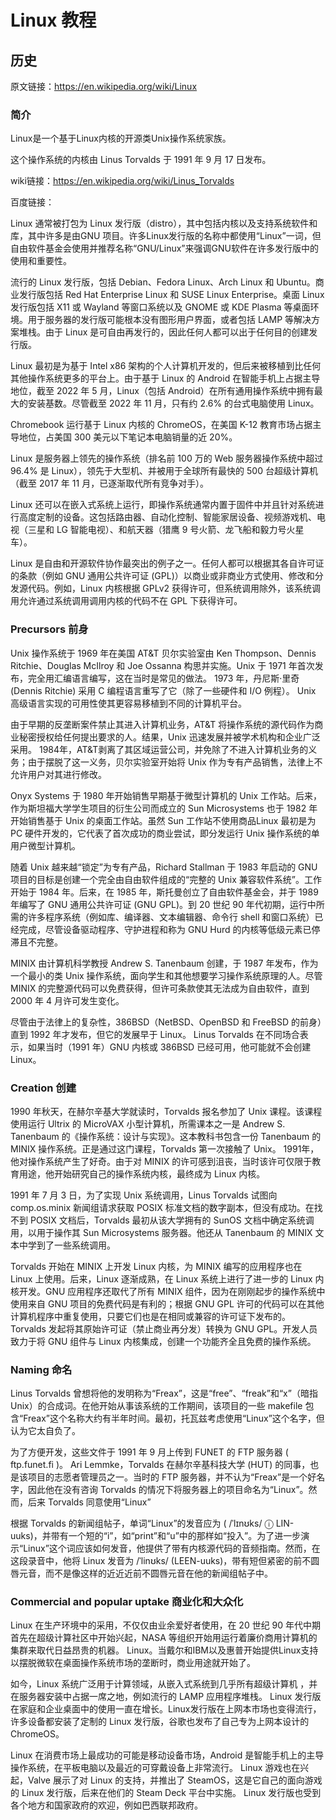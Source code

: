 # Linux 教程

## 历史

原文链接：https://en.wikipedia.org/wiki/Linux

### 简介

Linux是一个基于Linux内核的开源类Unix操作系统家族。

这个操作系统的内核由 Linus Torvalds 于 1991 年 9 月 17 日发布。 

wiki链接：https://en.wikipedia.org/wiki/Linus_Torvalds

百度链接：

Linux 通常被打包为 Linux 发行版（distro），其中包括内核以及支持系统软件和库，其中许多是由GNU 项目。许多Linux发行版的名称中都使用“Linux”一词，但自由软件基金会使用并推荐名称“GNU/Linux”来强调GNU软件在许多发行版中的使用和重要性。

流行的 Linux 发行版，包括 Debian、Fedora Linux、Arch Linux 和 Ubuntu。商业发行版包括 Red Hat Enterprise Linux 和 SUSE Linux Enterprise。桌面 Linux 发行版包括 X11 或 Wayland 等窗口系统以及 GNOME 或 KDE Plasma 等桌面环境。用于服务器的发行版可能根本没有图形用户界面，或者包括 LAMP 等解决方案堆栈。由于 Linux 是可自由再发行的，因此任何人都可以出于任何目的创建发行版。

Linux 最初是为基于 Intel x86 架构的个人计算机开发的，但后来被移植到比任何其他操作系统更多的平台上。由于基于 Linux 的 Android 在智能手机上占据主导地位，截至 2022 年 5 月，Linux（包括 Android）在所有通用操作系统中拥有最大的安装基数。尽管截至 2022 年 11 月，只有约 2.6% 的台式电脑使用 Linux。

Chromebook 运行基于 Linux 内核的 ChromeOS，在美国 K-12 教育市场占据主导地位，占美国 300 美元以下笔记本电脑销量的近 20%。

Linux 是服务器上领先的操作系统（排名前 100 万的 Web 服务器操作系统中超过 96.4% 是 Linux），领先于大型机、并被用于全球所有最快的 500 台超级计算机（截至 2017 年 11 月，已逐渐取代所有竞争对手）。

Linux 还可以在嵌入式系统上运行，即操作系统通常内置于固件中并且针对系统进行高度定制的设备。这包括路由器、自动化控制、智能家居设备、视频游戏机、电视（三星和 LG 智能电视）、和航天器（猎鹰 9 号火箭、龙飞船和毅力号火星车）。 

Linux 是自由和开源软件协作最突出的例子之一。任何人都可以根据其各自许可证的条款（例如 GNU 通用公共许可证 (GPL)）以商业或非商业方式使用、修改和分发源代码。例如，Linux 内核根据 GPLv2 获得许可，但系统调用除外，该系统调用允许通过系统调用调用内核的代码不在 GPL 下获得许可。

### Precursors 前身

Unix 操作系统于 1969 年在美国 AT&T 贝尔实验室由 Ken Thompson、Dennis Ritchie、Douglas McIlroy 和 Joe Ossanna 构思并实施。Unix 于 1971 年首次发布，完全用汇编语言编写，这在当时是常见的做法。 1973 年，丹尼斯·里奇 (Dennis Ritchie) 采用 C 编程语言重写了它（除了一些硬件和 I/O 例程）。 Unix 高级语言实现的可用性使其更容易移植到不同的计算机平台。

由于早期的反垄断案件禁止其进入计算机业务，AT&T 将操作系统的源代码作为商业秘密授权给任何提出要求的人。结果，Unix 迅速发展并被学术机构和企业广泛采用。 1984年，AT&T剥离了其区域运营公司，并免除了不进入计算机业务的义务；由于摆脱了这一义务，贝尔实验室开始将 Unix 作为专有产品销售，法律上不允许用户对其进行修改。

Onyx Systems 于 1980 年开始销售早期基于微型计算机的 Unix 工作站。后来，作为斯坦福大学学生项目的衍生公司而成立的 Sun Microsystems 也于 1982 年开始销售基于 Unix 的桌面工作站。虽然 Sun 工作站不使用商品Linux 最初是为 PC 硬件开发的，它代表了首次成功的商业尝试，即分发运行 Unix 操作系统的单用户微型计算机。

随着 Unix 越来越“锁定”为专有产品，Richard Stallman 于 1983 年启动的 GNU 项目的目标是创建一个完全由自由软件组成的“完整的 Unix 兼容软件系统”。工作开始于 1984 年。后来，在 1985 年，斯托曼创立了自由软件基金会，并于 1989 年编写了 GNU 通用公共许可证 (GNU GPL)。到 20 世纪 90 年代初期，运行中所需的许多程序系统（例如库、编译器、文本编辑器、命令行 shell 和窗口系统）已经完成，尽管设备驱动程序、守护进程和称为 GNU Hurd 的内核等低级元素已停滞且不完整。

MINIX 由计算机科学教授 Andrew S. Tanenbaum 创建，于 1987 年发布，作为一个最小的类 Unix 操作系统，面向学生和其他想要学习操作系统原理的人。尽管 MINIX 的完整源代码可以免费获得，但许可条款使其无法成为自由软件，直到 2000 年 4 月许可发生变化。

尽管由于法律上的复杂性，386BSD（NetBSD、OpenBSD 和 FreeBSD 的前身）直到 1992 年才发布，但它的发展早于 Linux。 Linus Torvalds 在不同场合表示，如果当时（1991 年）GNU 内核或 386BSD 已经可用，他可能就不会创建 Linux。

### Creation 创建

1990 年秋天，在赫尔辛基大学就读时，Torvalds 报名参加了 Unix 课程。该课程使用运行 Ultrix 的 MicroVAX 小型计算机，所需课本之一是 Andrew S. Tanenbaum 的《操作系统：设计与实现》。这本教科书包含一份 Tanenbaum 的 MINIX 操作系统。正是通过这门课程，Torvalds 第一次接触了 Unix。 1991年，他对操作系统产生了好奇。由于对 MINIX 的许可感到沮丧，当时该许可仅限于教育用途，他开始研究自己的操作系统内核，最终成为 Linux 内核。

1991 年 7 月 3 日，为了实现 Unix 系统调用，Linus Torvalds 试图向 comp.os.minix 新闻组请求获取 POSIX 标准文档的数字副本，但没有成功。在找不到 POSIX 文档后，Torvalds 最初从该大学拥有的 SunOS 文档中确定系统调用，以用于操作其 Sun Microsystems 服务器。他还从 Tanenbaum 的 MINIX 文本中学到了一些系统调用。

Torvalds 开始在 MINIX 上开发 Linux 内核，为 MINIX 编写的应用程序也在 Linux 上使用。后来，Linux 逐渐成熟，在 Linux 系统上进行了进一步的 Linux 内核开发。GNU 应用程序还取代了所有 MINIX 组件，因为在刚刚起步的操作系统中使用来自 GNU 项目的免费代码是有利的；根据 GNU GPL 许可的代码可以在其他计算机程序中重复使用，只要它们也是在相同或兼容的许可证下发布的。 Torvalds 发起将其原始许可证（禁止商业再分发）转换为 GNU GPL。开发人员致力于将 GNU 组件与 Linux 内核集成，创建一个功能齐全且免费的操作系统。

### Naming 命名

Linus Torvalds 曾想将他的发明称为“Freax”，这是“free”、“freak”和“x”（暗指 Unix）的合成词。在他开始从事该系统的工作期间，该项目的一些 makefile 包含“Freax”这个名称大约有半年时间。最初，托瓦兹考虑使用“Linux”这个名字，但认为它太自负了。

为了方便开发，这些文件于 1991 年 9 月上传到 FUNET 的 FTP 服务器 ( ftp.funet.fi )。 Ari Lemmke，Torvalds 在赫尔辛基科技大学 (HUT) 的同事，也是该项目的志愿者管理员之一。当时的 FTP 服务器，并不认为“Freax”是一个好名字，因此他在没有咨询 Torvalds 的情况下将服务器上的项目命名为“Linux”。然而，后来 Torvalds 同意使用“Linux”

根据 Torvalds 的新闻组帖子，单词“Linux”的发音应为 ( /ˈlɪnʊks/ ⓘ LIN-uuks)，并带有一个短的“i”，如“print”和“u”中的那样如“投入”。为了进一步演示“Linux”这个词应该如何发音，他提供了带有内核源代码的音频指南。然而，在这段录音中，他将 Linux 发音为 /ˈlinʊks/ (LEEN-uuks)，带有短但紧密的前不圆唇元音，而不是像这样的近近近前不圆唇元音在他的新闻组帖子中。

### Commercial and popular uptake 商业化和大众化

Linux 在生产环境中的采用，不仅仅由业余爱好者使用，在 20 世纪 90 年代中期首先在超级计算社区中开始兴起，NASA 等组织开始用运行着廉价商用计算机的集群来取代日益昂贵的机器。 Linux。当戴尔和IBM以及惠普开始提供Linux支持以摆脱微软在桌面操作系统市场的垄断时，商业用途就开始了。

如今，Linux 系统广泛用于计算领域，从嵌入式系统到几乎所有超级计算机 ，并在服务器安装中占据一席之地，例如流行的 LAMP 应用程序堆栈。 Linux 发行版在家庭和企业桌面中的使用一直在增长。Linux发行版在上网本市场也变得流行，许多设备都安装了定制的 Linux 发行版，谷歌也发布了自己专为上网本设计的 ChromeOS。

Linux 在消费市场上最成功的可能是移动设备市场，Android 是智能手机上的主导操作系统，在平板电脑以及最近的可穿戴设备上非常流行。 Linux 游戏也在兴起，Valve 展示了对 Linux 的支持，并推出了 SteamOS，这是它自己的面向游戏的 Linux 发行版，后来在他们的 Steam Deck 平台中实施。 Linux 发行版也受到各个地方和国家政府的欢迎，例如巴西联邦政府。